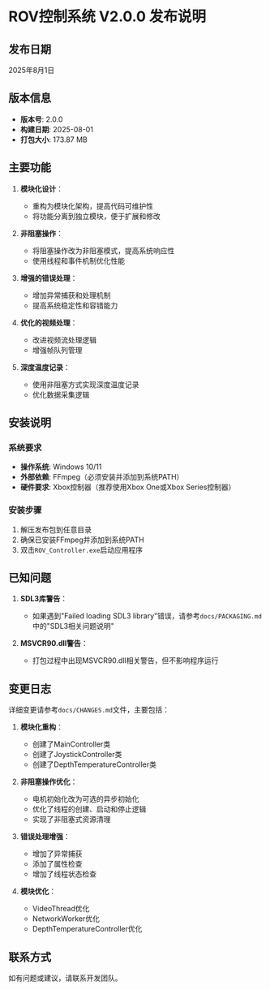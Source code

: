# ROV控制系统 V2.0.0 发布说明

## 发布日期

2025年8月1日

## 版本信息

- **版本号**: 2.0.0
- **构建日期**: 2025-08-01
- **打包大小**: 173.87 MB

## 主要功能

1. **模块化设计**：
    - 重构为模块化架构，提高代码可维护性
    - 将功能分离到独立模块，便于扩展和修改

2. **非阻塞操作**：
    - 将阻塞操作改为非阻塞模式，提高系统响应性
    - 使用线程和事件机制优化性能

3. **增强的错误处理**：
    - 增加异常捕获和处理机制
    - 提高系统稳定性和容错能力

4. **优化的视频处理**：
    - 改进视频流处理逻辑
    - 增强帧队列管理

5. **深度温度记录**：
    - 使用非阻塞方式实现深度温度记录
    - 优化数据采集逻辑

## 安装说明

### 系统要求

- **操作系统**: Windows 10/11
- **外部依赖**: FFmpeg（必须安装并添加到系统PATH）
- **硬件要求**: Xbox控制器（推荐使用Xbox One或Xbox Series控制器）

### 安装步骤

1. 解压发布包到任意目录
2. 确保已安装FFmpeg并添加到系统PATH
3. 双击`ROV_Controller.exe`启动应用程序

## 已知问题

1. **SDL3库警告**：
    - 如果遇到"Failed loading SDL3 library"错误，请参考`docs/PACKAGING.md`中的"SDL3相关问题说明"

2. **MSVCR90.dll警告**：
    - 打包过程中出现MSVCR90.dll相关警告，但不影响程序运行

## 变更日志

详细变更请参考`docs/CHANGES.md`文件，主要包括：

1. **模块化重构**：
    - 创建了MainController类
    - 创建了JoystickController类
    - 创建了DepthTemperatureController类

2. **非阻塞操作优化**：
    - 电机初始化改为可选的异步初始化
    - 优化了线程的创建、启动和停止逻辑
    - 实现了非阻塞式资源清理

3. **错误处理增强**：
    - 增加了异常捕获
    - 添加了属性检查
    - 增加了线程状态检查

4. **模块优化**：
    - VideoThread优化
    - NetworkWorker优化
    - DepthTemperatureController优化

## 联系方式

如有问题或建议，请联系开发团队。